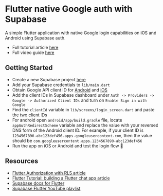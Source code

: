 # Flutter native Google auth with Supabase

A simple Flutter application with native Google login capabilities on iOS and Android using Supabase auth.

- Full tutorial article [here](https://supabase.com/blog/flutter-authentication)
- Full video guide [here](https://www.youtube.com/watch?v=YtvxRgGouwg)

## Getting Started

- Create a new Supabase project [here](https://database.new)
- Add your Supabase credentials to `lib/main.dart`
- Obtain Google API client ID for [Android](https://developers.google.com/identity/sign-in/android/start-integrating#configure_a_project) and [iOS](https://developers.google.com/identity/sign-in/ios/start-integrating#get_an_oauth_client_id)
- Add the client IDs in Supabase dashboard under `Auth -> Providers -> Google -> Authorized Client IDs` and turn on `Enable Sign in with Google`
- Find the `clientId` variable in `lib/screens/login_screen.dart` and paste the two client IDs
- For android open `android/app/build.gradle` file, locate `appAuthRedirectScheme` variable and replace the value with your reversed DNS form of the Android client ID. For example, if your client ID is `1234567890-abc123def456.apps.googleusercontent.com`, then the value should be `com.googleusercontent.apps.1234567890-abc123def456`
- Run the app on iOS or Android and test the login flow 🚀

## Resources

- [Flutter Authorization with RLS article](https://supabase.com/blog/flutter-authorization-with-rls)
- [Flutter Tutorial: building a Flutter chat app article](https://supabase.com/blog/flutter-tutorial-building-a-chat-app)
- [Supabase docs for Flutter](https://supabase.com/docs/reference/dart/introduction)
- [Supabase Flutter YouTube playlist](https://www.youtube.com/watch?v=F2j6Q-4nLEE&list=PL5S4mPUpp4OtkMf5LNDLXdTcAp1niHjoL)
